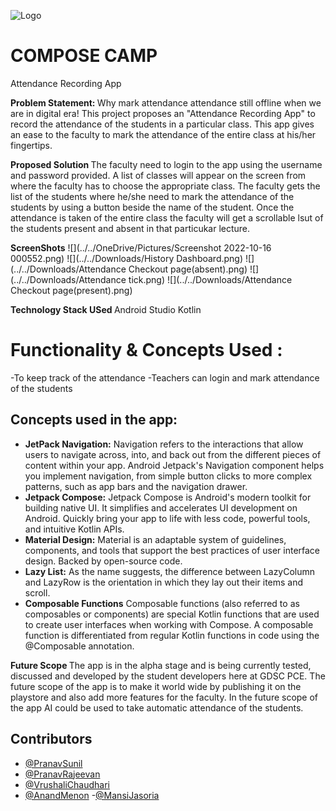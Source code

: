 
![Logo](https://res.cloudinary.com/startup-grind/image/upload/dpr_2.0,fl_sanitize/v1/gcs/platform-data-dsc/contentbuilder/logo_dark_stacked_KzUurne.png)

# COMPOSE CAMP

Attendance Recording App

<b> Problem Statement: </b>
Why mark attendance attendance still offline when we are in digital era!
This project proposes an "Attendance Recording App" to record the attendance of the students in a particular class.
This app gives an ease to the faculty to mark the attendance of the entire class at his/her fingertips.


<b> Proposed Solution </b>
The faculty need to login to the app using the username and password provided.
A list of classes will appear on the screen from where the faculty has to choose the appropriate class.
The faculty gets the list of the students where he/she need to mark the attendance of the students by using a button beside the name of the student.
Once the attendance is taken of the entire class the faculty will get a scrollable lsut of the students present and absent in that particukar lecture.

<b>ScreenShots</b>
![](../../OneDrive/Pictures/Screenshot 2022-10-16 000552.png)
![](../../Downloads/History Dashboard.png)
![](../../Downloads/Attendance Checkout page(absent).png)
![](../../Downloads/Attendance tick.png)
![](../../Downloads/Attendance Checkout page(present).png)

<b> Technology Stack USed </b>
Android Studio
Kotlin

# Functionality & Concepts Used :

-To keep track of the attendance
-Teachers can login and mark attendance of the students


## Concepts used in the app:

- **JetPack Navigation:**
  Navigation refers to the interactions that allow users to navigate across, into, and back out from the different pieces of content within your app. Android Jetpack's Navigation component helps you implement navigation, from simple button clicks to more complex patterns, such as app bars and the navigation drawer.
- **Jetpack Compose:**
  Jetpack Compose is Android's modern toolkit for building native UI. It simplifies and accelerates UI development on Android. Quickly bring your app to life with less code, powerful tools, and intuitive Kotlin APIs.
- **Material Design:**
  Material is an adaptable system of guidelines, components, and tools that support the best practices of user interface design. Backed by open-source code.
- **Lazy List:**
  As the name suggests, the difference between LazyColumn and LazyRow is the orientation in which they lay out their items and scroll.
- **Composable Functions**
  Composable functions (also referred to as composables or components) are special Kotlin functions that are used to create user interfaces when working with Compose. A composable function is differentiated from regular Kotlin functions in code using the @Composable annotation.

  
<b> Future Scope </b>
The app is in the alpha stage and is being currently tested, discussed and developed by the student developers here at GDSC PCE.
The future scope of the app is to make it world wide by publishing it on the playstore and also add more features for the faculty.
In the future scope of the app AI could be used to take automatic attendance of the students.


## Contributors

- [@PranavSunil](https://github.com/PyPranav)
- [@PranavRajeevan](https://github.com/Tom-Mouse-p)
- [@VrushaliChaudhari](https://github.com/Vrushali-anil-Chaudhari)
- [@AnandMenon](GitHub.com/anandsm08)
-[@MansiJasoria](https://github.com/mansijasoria)

